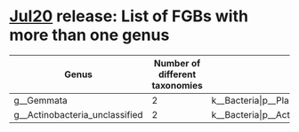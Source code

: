 # [Jul20](../README.md#taxonomic-genera-present-in-several-fgbs) release: List of FGBs with more than one genus
Genus | Number of different taxonomies | Different taxonomies
------------ | ------------- | -------------
g__Gemmata	| 2	| k__Bacteria\|p__Planctomycetes\|c__Planctomycetia\|o__Gemmatales\|f__Gemmataceae:1,k__Bacteria\|p__Planctomycetes\|c__Planctomycetia\|o__Planctomycetales\|f__Gemmataceae:1
g__Actinobacteria_unclassified	| 2	| k__Bacteria\|p__Actinobacteria\|c__Actinobacteria\|o__Actinobacteria_unclassified\|f__Actinobacteria_unclassified:15,k__Bacteria\|p__Actinobacteria\|c__Actinobacteria_unclassified\|o__Actinobacteria_unclassified\|f__Actinobacteria_unclassified:3
